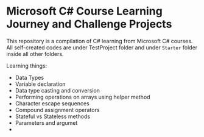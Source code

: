 # Microsoft C# Course Learning Journey and Challenge Projects

This repository is a compilation of C# learning from Microsoft C# courses. All self-created codes are under TestProject folder and under `Starter` folder inside all other folders.

Learning things:
- Data Types
- Variable declaration
- Data type casting and conversion
- Performing operations on arrays using helper method
- Character escape sequences
- Compound assignment operators
- Stateful vs Stateless methods
- Parameters and argumet
- 
